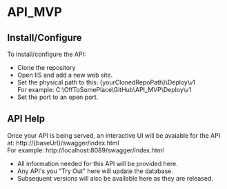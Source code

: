 # API_MVP

## Install/Configure
To install/configure the API:
- Clone the repository
- Open IIS and add a new web site.
- Set the physical path to this: {yourClonedRepoPath}\Deploy\v1<br/>
For example: C:\OffToSomePlace\GitHub\API_MVP\Deploy\v1
- Set the port to an open port.

## API Help
Once your API is being served, an interactive UI will be avaiable for the API at: http://{baseUrl}/swagger/index.html<br/>
For example: http://localhost:8089/swagger/index.html<br />
- All information needed for this API will be provided here.
- Any API's you "Try Out" here will update the database.
- Subsequent versions will also be available here as they are released.